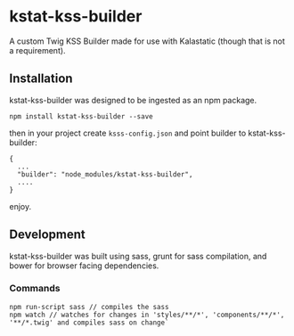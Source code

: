 # kstat-kss-builder

A custom Twig KSS Builder made for use with Kalastatic (though that is not a requirement).


## Installation

kstat-kss-builder was designed to be ingested as an npm package.

```
npm install kstat-kss-builder --save
```

then in your project create ```ksss-config.json``` and point builder to kstat-kss-builder:
```
{
  ...
  "builder": "node_modules/kstat-kss-builder",
  ....
}
```

enjoy.

## Development

kstat-kss-builder was built using sass, grunt for sass compilation, and bower for browser facing dependencies.

### Commands
```
npm run-script sass // compiles the sass
npm watch // watches for changes in 'styles/**/*', 'components/**/*', '**/*.twig' and compiles sass on change`
```
